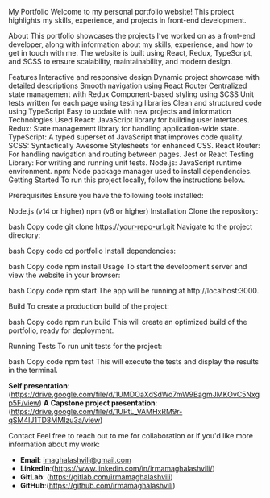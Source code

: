 My Portfolio
Welcome to my personal portfolio website! This project highlights my skills, experience, and projects in front-end development.

About
This portfolio showcases the projects I’ve worked on as a front-end developer, along with information about my skills, experience, and how to get in touch with me. The website is built using React, Redux, TypeScript, and SCSS to ensure scalability, maintainability, and modern design.

Features
Interactive and responsive design
Dynamic project showcase with detailed descriptions
Smooth navigation using React Router
Centralized state management with Redux
Component-based styling using SCSS
Unit tests written for each page using testing libraries
Clean and structured code using TypeScript
Easy to update with new projects and information
Technologies Used
React: JavaScript library for building user interfaces.
Redux: State management library for handling application-wide state.
TypeScript: A typed superset of JavaScript that improves code quality.
SCSS: Syntactically Awesome Stylesheets for enhanced CSS.
React Router: For handling navigation and routing between pages.
Jest or React Testing Library: For writing and running unit tests.
Node.js: JavaScript runtime environment.
npm: Node package manager used to install dependencies.
Getting Started
To run this project locally, follow the instructions below.

Prerequisites
Ensure you have the following tools installed:

Node.js (v14 or higher)
npm (v6 or higher)
Installation
Clone the repository:

bash
Copy code
git clone https://your-repo-url.git
Navigate to the project directory:

bash
Copy code
cd portfolio
Install dependencies:

bash
Copy code
npm install
Usage
To start the development server and view the website in your browser:

bash
Copy code
npm start
The app will be running at http://localhost:3000.

Build
To create a production build of the project:

bash
Copy code
npm run build
This will create an optimized build of the portfolio, ready for deployment.

Running Tests
To run unit tests for the project:

bash
Copy code
npm test
This will execute the tests and display the results in the terminal.

**Self presentation**:
(https://drive.google.com/file/d/1UMDOaXdSdWo7mW9BagmJMKOvC5Nxgp5F/view)
**A Capstone project presentation**:
(https://drive.google.com/file/d/1UPtL_VAMHxRM9r-qSM4IJ1TD8MMIzu3a/view)


Contact
Feel free to reach out to me for collaboration or if you'd like more information about my work:

- **Email**: imaghalashvili@gmail.com
- **LinkedIn**:(https://www.linkedin.com/in/irmamaghalashvili/)
- **GitLab**: (https://gitlab.com/irmamaghalashvili)
- **GitHub**:(https://github.com/irmamaghalashvili)
